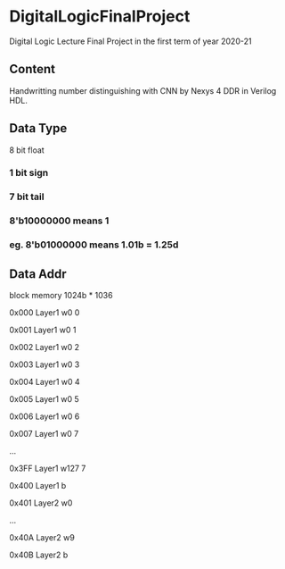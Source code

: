 # DigitalLogicFinalProject
Digital Logic Lecture Final Project in the first term of year 2020-21

## Content
Handwritting number distinguishing with CNN by Nexys 4 DDR in Verilog HDL.

## Data Type 
8 bit float
### 1 bit sign
### 7 bit tail 
### 8'b10000000 means 1
### eg. 8'b01000000 means 1.01b = 1.25d
## Data Addr

block memory 1024b * 1036

0x000 Layer1 w0 0

0x001 Layer1 w0 1

0x002 Layer1 w0 2

0x003 Layer1 w0 3

0x004 Layer1 w0 4

0x005 Layer1 w0 5

0x006 Layer1 w0 6

0x007 Layer1 w0 7

...

0x3FF Layer1 w127 7

0x400 Layer1 b

0x401 Layer2 w0

...

0x40A Layer2 w9

0x40B Layer2 b